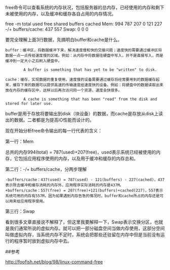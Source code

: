 
free命令可以查看系统的内存状况，包括服务器的总内存，已经使用的内存和剩下未被使用的内存，以及缓冲和缓存各自占用的内存情况。

free -m
             total       used       free     shared    buffers     cached
Mem:           994        787        207          0        121        227
-/+ buffers/cache:        437        557
Swap:            0          0          0

要完全理解上面3行数据，先搞明白buffer和cache是什么。

    buffer：缓冲区，将数据缓冲下来，解决速度慢和快的交接问题；速度快的需要通过缓冲区将数据一点一点传给速度慢的区域。例如：从内存中将数据往硬盘中写入，并不是直接写入，而是缓冲到一定大小之后刷入硬盘中。

            A buffer is something that has yet to be "written" to disk.

    cache：缓存，实现数据的重复使用，速度慢的设备需要通过缓存将经常要用到的数据缓存起来，缓存下来的数据可以提供高速的传输速度给速度快的设备。例如：将硬盘中的数据读取出来放在内存的缓存区中，这样以后再次访问同一个资源，速度会快很多。

            A cache is something that has been "read" from the disk and stored for later use.

buffer是用于存放将要输出到disk（块设备）的数据，而cache是存放从disk上读出的数据。二者都是为提高IO性能而设计的。

现在开始分析free命令输出的每一行代表的含义：

第一行：Mem

总共的内存994(total) = 787(used)+207(free)，used表示系统已经被使用的内存，它包括应用程序使用的内存，以及用于缓冲和缓存的内存总和。

第二行：-/+ buffers/cache，分两步理解

    -buffers/cache：437(used) = 787(used) - 121(buffers) - 227(cached)，437表示除去缓冲和缓存消耗的内存外，应用程序实际消耗的内存是437M。
    +buffers/cache：557(free) = 207(free)+121(buffers)+cached(227)，557表示系统可用的内存有557M，因为如果遇到内存告急的情况时，buffer和cache所占的内存还是可以用来给应用程序使用。

第三行：Swap

看到很多文章直接说不解释了，但这里我要解释一下，Swap表示交换分区，也就是我们通常所说的虚拟内存。就可以把一部分磁盘空间当做内存使用，这部分空间叫做虚拟内存，当系统内存不足时，系统会把那些还驻留在内存中但是当前没有运行的程序暂时放到虚拟内存中去。


##参考

http://foofish.net/blog/98/linux-command-free
